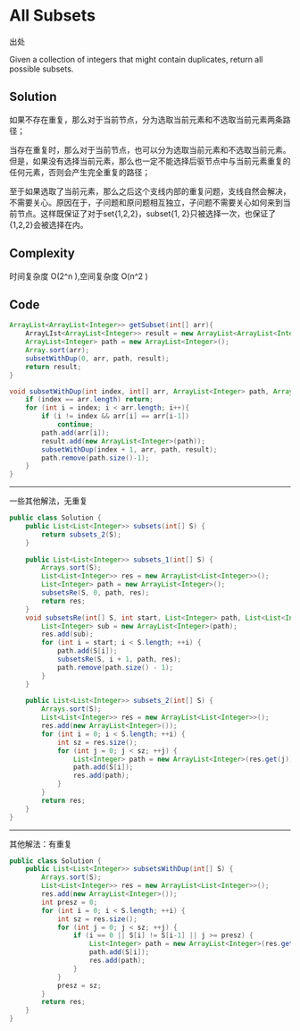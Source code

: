 # All Subsets

出处

Given a collection of integers that might contain duplicates, return all possible subsets.

## Solution

如果不存在重复，那么对于当前节点，分为选取当前元素和不选取当前元素两条路径；

当存在重复时，那么对于当前节点，也可以分为选取当前元素和不选取当前元素。但是，如果没有选择当前元素，那么也一定不能选择后驱节点中与当前元素重复的任何元素，否则会产生完全重复的路径；

至于如果选取了当前元素，那么之后这个支线内部的重复问题，支线自然会解决，不需要关心。原因在于，子问题和原问题相互独立，子问题不需要关心如何来到当前节点。这样既保证了对于set{1,2,2}，subset{1, 2}只被选择一次，也保证了{1,2,2}会被选择在内。

## Complexity

时间复杂度 O(2^n ),空间复杂度 O(n^2 )

## Code 

```java
ArrayList<ArrayList<Integer>> getSubset(int[] arr){
	ArrayLIst<ArrayList<Integer>> result = new ArrayList<ArrayList<Integer>>();
	ArrayList<Integer> path = new ArrayList<Integer>();
	Array.sort(arr);
	subsetWithDup(0, arr, path, result);
	return result;
}

void subsetWithDup(int index, int[] arr, ArrayList<Integer> path, ArrayList<ArrayList<Integer>> result){
	if (index == arr.length) return;
	for (int i = index; i < arr.length; i++){
		if (i != index && arr[i] == arr[i-1]) 
			continue;
		path.add(arr[i]);
		result.add(new ArrayList<Integer>(path));
		subsetWithDup(index + 1, arr, path, result);
		path.remove(path.size()-1);
	}
}
```
---

一些其他解法，无重复

```java
public class Solution {
    public List<List<Integer>> subsets(int[] S) {
        return subsets_2(S);
    }
    
    public List<List<Integer>> subsets_1(int[] S) {
        Arrays.sort(S);
        List<List<Integer>> res = new ArrayList<List<Integer>>();
        List<Integer> path = new ArrayList<Integer>();
        subsetsRe(S, 0, path, res);
        return res;
    }
    void subsetsRe(int[] S, int start, List<Integer> path, List<List<Integer>> res) {
        List<Integer> sub = new ArrayList<Integer>(path);
        res.add(sub);
        for (int i = start; i < S.length; ++i) {
            path.add(S[i]);
            subsetsRe(S, i + 1, path, res);
            path.remove(path.size() - 1);
        }
    }
    
    public List<List<Integer>> subsets_2(int[] S) {
        Arrays.sort(S);
        List<List<Integer>> res = new ArrayList<List<Integer>>();
        res.add(new ArrayList<Integer>());
        for (int i = 0; i < S.length; ++i) {
            int sz = res.size();
            for (int j = 0; j < sz; ++j) {
                List<Integer> path = new ArrayList<Integer>(res.get(j));
                path.add(S[i]);
                res.add(path);
            }
        }
        return res;
    }
}
```

---

其他解法：有重复

```java
public class Solution {
    public List<List<Integer>> subsetsWithDup(int[] S) {
        Arrays.sort(S);
        List<List<Integer>> res = new ArrayList<List<Integer>>();
        res.add(new ArrayList<Integer>());
        int presz = 0;
        for (int i = 0; i < S.length; ++i) {
            int sz = res.size();
            for (int j = 0; j < sz; ++j) {
                if (i == 0 || S[i] != S[i-1] || j >= presz) {
                    List<Integer> path = new ArrayList<Integer>(res.get(j));
                    path.add(S[i]);
                    res.add(path);
                }
            }
            presz = sz;
        }
        return res;
    }
}
```



